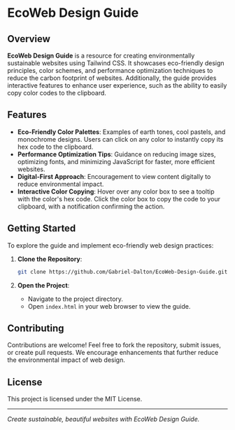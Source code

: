 # EcoWeb Design Guide

## Overview
**EcoWeb Design Guide** is a resource for creating environmentally sustainable websites using Tailwind CSS. It showcases eco-friendly design principles, color schemes, and performance optimization techniques to reduce the carbon footprint of websites. Additionally, the guide provides interactive features to enhance user experience, such as the ability to easily copy color codes to the clipboard.

## Features
- **Eco-Friendly Color Palettes**: Examples of earth tones, cool pastels, and monochrome designs. Users can click on any color to instantly copy its hex code to the clipboard.
- **Performance Optimization Tips**: Guidance on reducing image sizes, optimizing fonts, and minimizing JavaScript for faster, more efficient websites.
- **Digital-First Approach**: Encouragement to view content digitally to reduce environmental impact.
- **Interactive Color Copying**: Hover over any color box to see a tooltip with the color's hex code. Click the color box to copy the code to your clipboard, with a notification confirming the action.

## Getting Started
To explore the guide and implement eco-friendly web design practices:

1. **Clone the Repository**:
    ```bash
    git clone https://github.com/Gabriel-Dalton/EcoWeb-Design-Guide.git
    ```

2. **Open the Project**:
   - Navigate to the project directory.
   - Open `index.html` in your web browser to view the guide.

## Contributing
Contributions are welcome! Feel free to fork the repository, submit issues, or create pull requests. We encourage enhancements that further reduce the environmental impact of web design.

## License
This project is licensed under the MIT License.

---

*Create sustainable, beautiful websites with EcoWeb Design Guide.*
